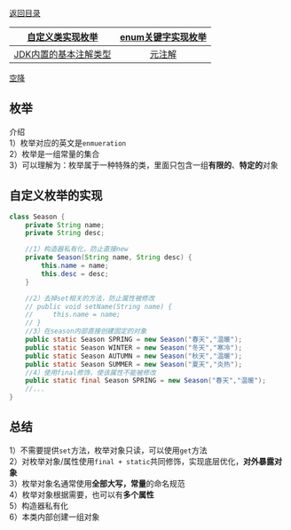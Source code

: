 
[返回目录](Home.md)



|[**自定义类实现枚举**](枚举和注解.md)|[enum关键字实现枚举](enum关键字实现枚举.md)|
|:-:|:-:|
|[JDK内置的基本注解类型](JDK内置基本注解.md)|[元注解](元注解.md)|


[空降]([https://](https://www.bilibili.com/video/BV1fh411y7R8?t=450.5&p=425))

## 枚举
介绍   
1）枚举对应的英文是`enmueration`  
2）枚举是一组常量的集合  
3）可以理解为：枚举属于一种特殊的类，里面只包含一组**有限的**、**特定的**对象

## 自定义枚举的实现
```java
class Season {
    private String name;
    private String desc;

    //1）构造器私有化，防止直接new
    private Season(String name, String desc) {
        this.name = name;
        this.desc = desc;
    }

    //2）去掉set相关的方法，防止属性被修改
    // public void setName(String name) {
    //     this.name = name;
    // }
    //3）在season内部直接创建固定的对象
    public static Season SPRING = new Season("春天","温暖");
    public static Season WINTER = new Season("冬天","寒冷");
    public static Season AUTUMN = new Season("秋天","温暖");
    public static Season SUMMER = new Season("夏天","炎热");   
    //4）使用final修饰，使该属性不能被修改
    public static final Season SPRING = new Season("春天","温暖");
    //...
}
```
## 总结
1）不需要提供`set`方法，枚举对象只读，可以使用`get`方法  
2）对枚举对象/属性使用`final + static`共同修饰，实现底层优化，**对外暴露对象**   
3）枚举对象名通常使用**全部大写，常量**的命名规范  
4）枚举对象根据需要，也可以有**多个属性**  
5）构造器私有化    
6）本类内部创建一组对象   